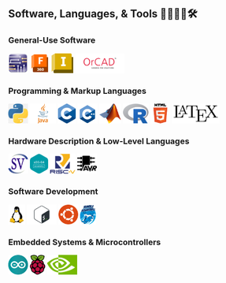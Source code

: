 ## Software, Languages, & Tools 👨‍💻👷‍♂️🛠️

### General-Use Software
<p>
  <img src="./logos/multisim.png" height="40">
  <img src="./logos/fusion.png" height="40">
  <img src="./logos/inventor.png" height="40">
  <img src="./logos/pspice.png" height="40">
</p>

### Programming & Markup Languages
<p>
  <img src="./logos/python.webp" height="40">
  <img src="./logos/java.png" height="40">
  <img src="./logos/c.png" height="40">
  <img src="./logos/cpp.png" height="40">
  <img src="./logos/matlab.png" height="40">
  <img src="./logos/r.png" height="40">
  <img src="./logos/html.png" height="40">
  <img src="./logos/latex.png" height="40">
</p>

### Hardware Description & Low-Level Languages
<p>
  <img src="./logos/sv.png" height="40">
  <img src="./logos/x86.png" height="40">
  <img src="./logos/riscv.png" height="40">
  <img src="./logos/avr.webp" height="40">
</p>

### Software Development
<p>
  <img src="./logos/linux.png" height="40">
  <img src="./logos/bash.png" height="40">
  <img src="./logos/ubuntu.svg" height="40">
  <img src="./logos/humble.png" height="40">
</p>

### Embedded Systems & Microcontrollers
<p>
  <img src="./logos/arduino.png" height="40">
  <img src="./logos/raspi.png" height="40">
  <img src="./logos/nvidia.png" height="40">
</p>


<!--
**zichungao88/zichungao88** is a ✨ _special_ ✨ repository because its `README.md` (this file) appears on your GitHub profile.

Here are some ideas to get you started:

- 🔭 I’m currently working on ...
- 🌱 I’m currently learning ...
- 👯 I’m looking to collaborate on ...
- 🤔 I’m looking for help with ...
- 💬 Ask me about ...
- 📫 How to reach me: ...
- 😄 Pronouns: ...
- ⚡ Fun fact: ...
-->
